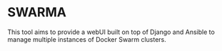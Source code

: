 # SWARMA
This tool aims to provide a webUI built on top of Django and Ansible to manage multiple instances of Docker Swarm clusters.
